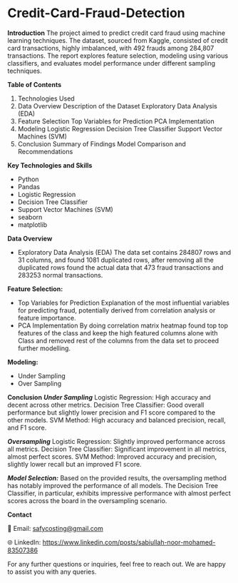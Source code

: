 # Credit-Card-Fraud-Detection

**Introduction**
The project aimed to predict credit card fraud using machine learning techniques. The dataset, sourced from Kaggle, consisted of credit card transactions, highly imbalanced, with 492 frauds among 284,807 transactions. The report explores feature selection, modeling using various classifiers, and evaluates model performance under different sampling techniques.

**Table of Contents**

1.	Technologies Used
2.	Data Overview
Description of the Dataset
Exploratory Data Analysis (EDA)
3.	Feature Selection
  Top Variables for Prediction
  PCA Implementation
4.	Modeling
  Logistic Regression
  Decision Tree Classifier
  Support Vector Machines (SVM)
5.	Conclusion
  Summary of Findings
  Model Comparison and Recommendations


**Key Technologies and Skills**
- Python
- Pandas
- Logistic Regression
- Decision Tree Classifier
- Support Vector Machines (SVM)
- seaborn
- matplotlib



**Data Overview**

- Exploratory Data Analysis (EDA)
The data set contains 284807 rows and 31 columns, and found 1081 duplicated rows, after removing all the duplicated rows found the actual data that 473 fraud transactions and 283253 normal transactions.


**Feature Selection:**
- Top Variables for Prediction
Explanation of the most influential variables for predicting fraud, potentially derived from correlation analysis or feature importance.
- PCA Implementation
By doing correlation matrix heatmap found top top features of the class and keep the high featured columns alone with Class and removed rest of the columns from the data set to proceed further modelling.

**Modeling:**
- Under Sampling
- Over Sampling

**Conclusion**
***Under Sampling***
Logistic Regression: High accuracy and decent across other metrics.
Decision Tree Classifier: Good overall performance but slightly lower precision and F1 score compared to the other models.
SVM Method: High accuracy and balanced precision, recall, and F1 score.

***Oversampling***
Logistic Regression: Slightly improved performance across all metrics.
Decision Tree Classifier: Significant improvement in all metrics, almost perfect scores.
SVM Method: Improved accuracy and precision, slightly lower recall but an improved F1 score.

***Model Selection:***
Based on the provided results, the oversampling method has notably improved the performance of all models. The Decision Tree Classifier, in particular, exhibits impressive performance with almost perfect scores across the board in the oversampling scenario.



  **Contact**

📧 Email: safycosting@gmail.com

🌐 LinkedIn: https://www.linkedin.com/posts/sabiullah-noor-mohamed-83507386

For any further questions or inquiries, feel free to reach out. We are happy to assist you with any queries.
